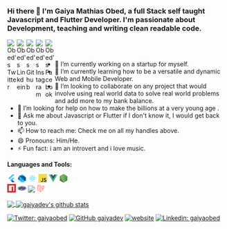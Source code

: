 ### Hi there 👋 I'm Gaiya Mathias Obed, a full Stack self taught Javascript and Flutter Developer. I'm passionate about Development, teaching and writing clean readable code.

<a href="https://twitter.com/gaiyaobed">
  <img align="left" alt="Obed's Twitter" width="22px" src="https://cdn.jsdelivr.net/npm/simple-icons@v3/icons/twitter.svg" />
</a>
<a href="https://www.linkedin.com/in/obed-m-gaiya-128467180/">
  <img align="left" alt="Obed's Linkdein" width="22px" src="https://cdn.jsdelivr.net/npm/simple-icons@v3/icons/linkedin.svg" />
</a>
<a href="https://github.com/gaiyadev">
  <img align="left" alt="Obed's Github" width="22px" src="https://cdn.jsdelivr.net/npm/simple-icons@v3/icons/github.svg" />
</a>

<a href="https://instagram.com/gaiyaobed/">
  <img align="left" alt="Obed's Instagram" width="22px" src="https://cdn.jsdelivr.net/npm/simple-icons@v3/icons/instagram.svg" />
</a>
<a href="https://www.facebook.com/gaiyam.obed/">
  <img align="left" alt="Obed's Facebook" width="22px" src="https://cdn.jsdelivr.net/npm/simple-icons@v3/icons/facebook.svg" />
</a>
<br/>
<br/>


- 🔭 I’m currently working on a startup for myself.
- 🌱 I’m currently learning how to be a versatile and dynamic Web and Mobile Developer.
- 👯 I’m looking to collaborate on any project that would involve using real world data to solve real world problems and add more to my bank balance.
- 🤔 I’m looking for help on how to make the billions at a very young age .
- 💬 Ask me about Javascript or Flutter if I don't know it, I would get back to you.
- 📫 How to reach me: Check me on all my handles above.
- 😄 Pronouns: Him/He.
- ⚡ Fun fact: i am an introvert and i love music.

**Languages and Tools:**  

<code><img height="20" src="https://raw.githubusercontent.com/github/explore/80688e429a7d4ef2fca1e82350fe8e3517d3494d/topics/flutter/flutter.png"></code>
<code><img height="20" src="https://raw.githubusercontent.com/github/explore/80688e429a7d4ef2fca1e82350fe8e3517d3494d/topics/dart/dart.png"></code>
<code><img height="20" src="https://raw.githubusercontent.com/github/explore/80688e429a7d4ef2fca1e82350fe8e3517d3494d/topics/react/react.png"></code>
<code><img height="20" src="https://raw.githubusercontent.com/github/explore/80688e429a7d4ef2fca1e82350fe8e3517d3494d/topics/javascript/javascript.png"></code>
<code><img height="20" src="https://raw.githubusercontent.com/github/explore/80688e429a7d4ef2fca1e82350fe8e3517d3494d/topics/vue/vue.png"></code>
<code><img height="20" src="https://raw.githubusercontent.com/github/explore/80688e429a7d4ef2fca1e82350fe8e3517d3494d/topics/nodejs/nodejs.png"></code>   
<code><img height="20" src="https://raw.githubusercontent.com/github/explore/80688e429a7d4ef2fca1e82350fe8e3517d3494d/topics/npm/npm.png"></code>
<code><img height="20" src="https://raw.githubusercontent.com/github/explore/80688e429a7d4ef2fca1e82350fe8e3517d3494d/topics/php/php.png"></code>
<code><img height="20" src="https://raw.githubusercontent.com/github/explore/80688e429a7d4ef2fca1e82350fe8e3517d3494d/topics/vuetify/vuetify.png"></code>
<code><img height="20" src="https://raw.githubusercontent.com/github/explore/80688e429a7d4ef2fca1e82350fe8e3517d3494d/topics/laravel/laravel.png"></code>

<a href="https://github.com/gaiyadev">
  <img align="center" src="https://github-readme-stats.vercel.app/api/top-langs/?username=gaiyadev&theme=light&hide_langs_below=1" />
</a>
<a href="https://github.com/gaiyadev">
 <img align="center" src="https://github-readme-stats.vercel.app/api?username=gaiyadev&show_icons=true&theme=light&line_height=27" alt="gaiyadev's github stats"/>
</a>

[![Twitter: gaiyaobed](https://img.shields.io/twitter/follow/gaiyaobed?style=social)](https://twitter.com/gaiyaobed)
[![GitHub gaiyadev](https://img.shields.io/github/followers/gaiyadev?label=follow&style=social)](https://github.com/gaiyadev)
[![website](https://img.shields.io/badge/gaiyaobed-blue?style=flat-square&logo=google-chrome)](https://gaiyaobed.com.ng/)
[![Linkedin: gaiyaobed](https://img.shields.io/badge/-gaiyaobed-blue?style=flat-square&logo=Linkedin&logoColor=white&link=https://www.linkedin.com/in/obed-m-gaiya-128467180/)](https://www.linkedin.com/in/obed-mathias-gaiya-128467180/)

<!--![Gaiyadev's GitHub Stats](https://github-readme-stats.vercel.app/api?username=gaiyadev&count_private=true&theme=dark&show_icons=true&&line_height=40)-->
